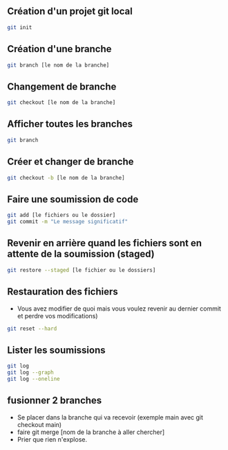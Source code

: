 ## Création d'un projet git local  
``` sh title="Console"
git init
```  

## Création d'une branche  
``` sh title="Console"
git branch [le nom de la branche]  
```  

## Changement de branche 
``` sh title="Console" 
git checkout [le nom de la branche]  
```    
## Afficher toutes les branches  
``` sh title="Console" 
git branch  
```  
## Créer et changer de branche  
``` sh title="Console" 
git checkout -b [le nom de la branche]  
```  
## Faire une soumission de code  
``` sh title="Console" 
git add [le fichiers ou le dossier]  
git commit -m "Le message significatif"  
```  
## Revenir en arrière quand les fichiers sont en attente de la soumission (staged)
``` sh title="Console" 
git restore --staged [le fichier ou le dossiers]  
```
## Restauration des fichiers 
 - Vous avez modifier de quoi mais vous voulez revenir au dernier commit et perdre vos modifications)
``` sh title="Console" 
git reset --hard  
```  
## Lister les soumissions
``` sh title="Console" 
git log  
git log --graph  
git log --oneline  
```  
## fusionner 2 branches
- Se placer dans la branche qui va recevoir (exemple main avec git checkout main)  
- faire git merge [nom de la branche à aller chercher]  
- Prier que rien n'explose.  



